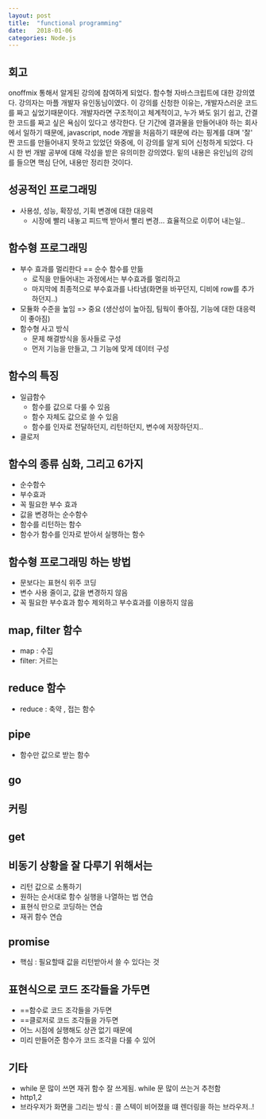 ```yaml
---
layout: post
title:  "functional programming"
date:   2018-01-06
categories: Node.js
---
```


## 회고

onoffmix 통해서 알게된 강의에 참여하게 되었다. 함수형 자바스크립트에 대한 강의였다.
강의자는 마플 개발자 유인동님이였다. 이 강의를 신청한 이유는, 개발자스러운 코드를 짜고 싶었기때문이다. 개발자라면 구조적이고 체계적이고, 누가 봐도 읽기 쉽고, 간결한 코드를 짜고 싶은 욕심이 있다고
생각한다. 단 기간에 결과물을 만들어내야 하는 회사에서 일하기 때문에, javascript, node 개발을 처음하기 때문에 라는 핑계를 대며 '잘' 짠 코드를 만들어내지 못하고 있었던 와중에, 이 강의를 알게 되어 신청하게 되었다. 다시 한 번 개발 공부에 대해 각성을 받은 유의미한 강의였다. 밑의 내용은 유인님의 강의를 들으면 핵심 단어, 내용만 정리한 것이다. 

## 성공적인 프로그래밍

- 사용성, 성능, 확장성, 기획 변경에 대한 대응력
	- 시장에 빨리 내놓고 피드백 받아서 빨리 변경... 효율적으로 이루어 내는일..

## 함수형 프로그래밍 

- 부수 효과를 멀리한다 == 순수 함수를 만듦
	- 로직을 만들어내는 과정에서는 부수효과를 멀리하고
	- 마지막에 최종적으로 부수효과를 나타냄(화면을 바꾸던지, 디비에 row를 추가하던지..)
- 모듈화 수준을 높임 => 중요 (생산성이 높아짐, 팀웍이 좋아짐, 기능에 대한 대응력이 좋아짐)
- 함수형 사고 방식 
	- 문제 해결방식을 동사들로 구성
	- 먼저 기능을 만들고, 그 기능에 맞게 데이터 구성

## 함수의 특징

- 일급함수 
	- 함수를 값으로 다룰 수 있음
	- 함수 자체도 값으로 쓸 수 있음
	- 함수를 인자로 전달하던지, 리턴하던지, 변수에 저장하던지..
- 클로저 
	
## 함수의 종류 심화, 그리고 6가지

- 순수함수
- 부수효과
- 꼭 필요한 부수 효과
- 값을 변경하는 순수함수
- 함수를 리턴하는 함수
- 함수가 함수를 인자로 받아서 실행하는 함수

## 함수형 프로그래밍 하는 방법

- 문보다는 표현식 위주 코딩
- 변수 사용 줄이고, 값을 변경하지 않음
- 꼭 필요한 부수효과 함수 제외하고 부수효과를 이용하지 않음

## map, filter 함수

- map : 수집
- filter: 거르는

## reduce 함수

- reduce : 축약 , 접는 함수

## pipe

- 함수만 값으로 받는 함수

## go

## 커링

## get

## 비동기 상황을 잘 다루기 위해서는

- 리턴 값으로 소통하기
- 원하는 순서대로 함수 실행을 나열하는 법 연습
- 표현식 만으로 코딩하는 연습
- 재귀 함수 연습 


## promise

- 핵심 : 필요할때 값을 리턴받아서 쓸 수 있다는 것

## 표현식으로 코드 조각들을 가두면 

- ==함수로 코드 조각들을 가두면
- ==클로저로 코드 조각들을 가두면
- 어느 시점에 실행해도 상관 없기 때문에
- 미리 만들어준 함수가 코드 조각을 다룰 수 있어 

## 기타
- while 문 많이 쓰면 재귀 함수 잘 쓰게됨. while 문 많이 쓰는거 추천함
- http1,2
- 브라우저가 화면을 그리는 방식 : 콜 스텍이 비어졌을 떄 렌더링을 하는 브라우저..!



​	


